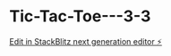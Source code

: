 # Tic-Tac-Toe---3-3

[Edit in StackBlitz next generation editor ⚡️](https://stackblitz.com/~/github.com/iruchipriya/Tic-Tac-Toe---3-3)